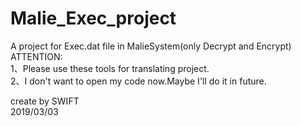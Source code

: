 # Malie_Exec_project
A project for Exec.dat file in MalieSystem(only Decrypt and Encrypt)  
ATTENTION:  
1、Please use these tools for translating project.  
2、I don't want to open my code now.Maybe I'll do it in future.  
  
create by SWIFT  
2019/03/03
